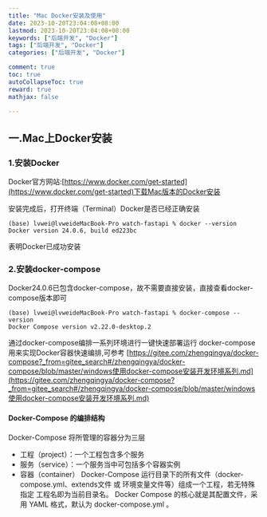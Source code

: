 ```yaml
---
title: "Mac Docker安装及使用"
date: 2023-10-20T23:04:08+08:00
lastmod: 2023-10-20T23:04:08+08:00
keywords: ["后端开发", "Docker"]
tags: ["后端开发", "Docker"]
categories: ["后端开发", "Docker"]

comment: true
toc: true
autoCollapseToc: true
reward: true
mathjax: false

---
```


<!--more-->

## 一.Mac上Docker安装

### 1.安装Docker
Docker官方网站:[https://www.docker.com/get-started](https://www.docker.com/get-started)下载Mac版本的Docker安装

安装完成后，打开终端（Terminal）Docker是否已经正确安装
```shell
(base) lvwei@lvweideMacBook-Pro watch-fastapi % docker --version
Docker version 24.0.6, build ed223bc
```
表明Docker已成功安装

### 2.安装docker-compose

Docker24.0.6已包含docker-compose，故不需要直接安装，直接查看docker-compose版本即可
  
```shell                                                                             
(base) lvwei@lvweideMacBook-Pro watch-fastapi % docker-compose --version
Docker Compose version v2.22.0-desktop.2
```

通过docker-compose编排一系列环境进行一键快速部署运行
docker-compose用来实现Docker容器快速编排,可参考
[https://gitee.com/zhengqingya/docker-compose?_from=gitee_search#/zhengqingya/docker-compose/blob/master/windows使用docker-compose安装开发环境系列.md](https://gitee.com/zhengqingya/docker-compose?_from=gitee_search#/zhengqingya/docker-compose/blob/master/windows使用docker-compose安装开发环境系列.md)


#### Docker-Compose 的编排结构
Docker-Compose 将所管理的容器分为三层

* 工程（project）：一个工程包含多个服务
* 服务（service）：一个服务当中可包括多个容器实例
* 容器（container）
Docker-Compose 运行目录下的所有文件（docker-compose.yml、extends文件 或 环境变量文件等）组成一个工程，若无特殊指定 工程名即为当前目录名。
Docker Compose 的核心就是其配置文件，采用 YAML 格式，默认为 docker-compose.yml 。
